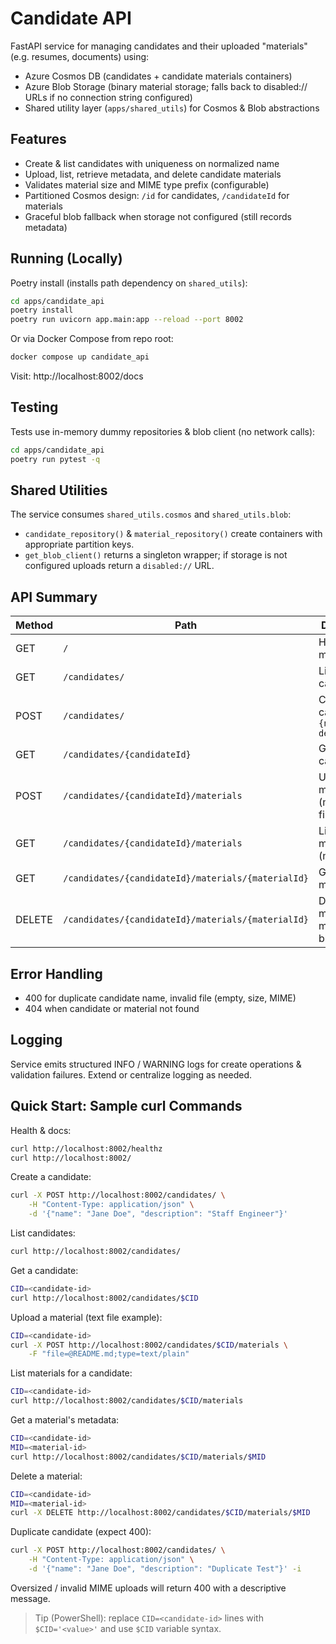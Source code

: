 # Candidate API

FastAPI service for managing candidates and their uploaded "materials" (e.g. resumes, documents) using:

- Azure Cosmos DB (candidates + candidate materials containers)
- Azure Blob Storage (binary material storage; falls back to disabled:// URLs if no connection string configured)
- Shared utility layer (`apps/shared_utils`) for Cosmos & Blob abstractions

## Features
- Create & list candidates with uniqueness on normalized name
- Upload, list, retrieve metadata, and delete candidate materials
- Validates material size and MIME type prefix (configurable)
- Partitioned Cosmos design: `/id` for candidates, `/candidateId` for materials
- Graceful blob fallback when storage not configured (still records metadata)

## Running (Locally)
Poetry install (installs path dependency on `shared_utils`):

```bash
cd apps/candidate_api
poetry install
poetry run uvicorn app.main:app --reload --port 8002
```

Or via Docker Compose from repo root:
```bash
docker compose up candidate_api
```
Visit: http://localhost:8002/docs

## Testing
Tests use in-memory dummy repositories & blob client (no network calls):
```bash
cd apps/candidate_api
poetry run pytest -q
```

## Shared Utilities
The service consumes `shared_utils.cosmos` and `shared_utils.blob`:
- `candidate_repository()` & `material_repository()` create containers with appropriate partition keys.
- `get_blob_client()` returns a singleton wrapper; if storage is not configured uploads return a `disabled://` URL.

## API Summary
| Method | Path | Description |
|--------|------|-------------|
| GET | `/` | Health/info message |
| GET | `/candidates/` | List candidates |
| POST | `/candidates/` | Create candidate `{name, description}` |
| GET | `/candidates/{candidateId}` | Get candidate |
| POST | `/candidates/{candidateId}/materials` | Upload material (multipart file) |
| GET | `/candidates/{candidateId}/materials` | List materials (metadata) |
| GET | `/candidates/{candidateId}/materials/{materialId}` | Get material metadata |
| DELETE | `/candidates/{candidateId}/materials/{materialId}` | Delete material metadata & blob |

## Error Handling
- 400 for duplicate candidate name, invalid file (empty, size, MIME)
- 404 when candidate or material not found

## Logging
Service emits structured INFO / WARNING logs for create operations & validation failures. Extend or centralize logging as needed.

## Quick Start: Sample curl Commands

Health & docs:
```bash
curl http://localhost:8002/healthz
curl http://localhost:8002/
```

Create a candidate:
```bash
curl -X POST http://localhost:8002/candidates/ \
	-H "Content-Type: application/json" \
	-d '{"name": "Jane Doe", "description": "Staff Engineer"}'
```

List candidates:
```bash
curl http://localhost:8002/candidates/
```

Get a candidate:
```bash
CID=<candidate-id>
curl http://localhost:8002/candidates/$CID
```

Upload a material (text file example):
```bash
CID=<candidate-id>
curl -X POST http://localhost:8002/candidates/$CID/materials \
	-F "file=@README.md;type=text/plain"
```

List materials for a candidate:
```bash
CID=<candidate-id>
curl http://localhost:8002/candidates/$CID/materials
```

Get a material's metadata:
```bash
CID=<candidate-id>
MID=<material-id>
curl http://localhost:8002/candidates/$CID/materials/$MID
```

Delete a material:
```bash
CID=<candidate-id>
MID=<material-id>
curl -X DELETE http://localhost:8002/candidates/$CID/materials/$MID
```

Duplicate candidate (expect 400):
```bash
curl -X POST http://localhost:8002/candidates/ \
	-H "Content-Type: application/json" \
	-d '{"name": "Jane Doe", "description": "Duplicate Test"}' -i
```

Oversized / invalid MIME uploads will return 400 with a descriptive message.

> Tip (PowerShell): replace `CID=<candidate-id>` lines with `$CID='<value>'` and use `$CID` variable syntax.